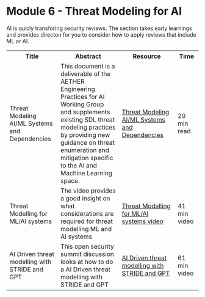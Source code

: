 # Module 6 - Threat Modeling for AI
AI is quicly transforing security reviews. The section takes early learnings and provides directon for you to consider how to apply reviews that include ML or AI.

<table>
    <colgroup>
        <col style="width: 200px;">
        <col style="width: 400px;">
        <col style="width: 300px;">
        <col style="width: 100px;">
    </colgroup>
        <tr>
                <th>Title</th>
                <th>Abstract</th>
                <th>Resource</th>
                <th>Time</th>
        </tr>
        <tr>
        <td>Threat Modeling AI/ML Systems and Dependencies</td>
        <td>This document is a deliverable of the AETHER Engineering Practices for AI Working Group and supplements existing SDL threat modeling practices by providing new guidance on threat enumeration and mitigation specific to the AI and Machine Learning space.</td>
        <td><a href="https://learn.microsoft.com/en-us/security/engineering/threat-modeling-aiml">Threat Modeling AI/ML Systems and Dependencies</a></td>
        <td>20 min read</td>
    </tr>
    <tr>
        <td> Threat Modelling for ML/AI systems</td>
        <td>The video provides a good insight on what considerations are required for threat modelling ML and AI systems</td>
        <td><a href="https://www.youtube.com/watch?v=mjtBUPWrCc8">Threat Modelling for ML/AI systems video</a></td>
        <td>41 min video</td>
    </tr>
        <tr>
        <td> AI Driven threat modelling with STRIDE and GPT</td>
        <td>This open security summit discussion looks at how to do a AI Driven threat modelling with STRIDE and GPT</td>
        <td><a href="https://www.youtube.com/watch?v=_eOcezCeM1M">AI Driven threat modelling with STRIDE and GPT</a></td>
        <td>61 min video</td>
    </tr>
</table>